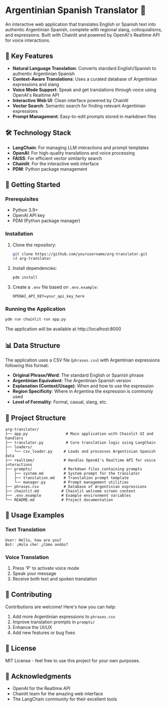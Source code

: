 # Argentinian Spanish Translator 🧉

An interactive web application that translates English or Spanish text into authentic Argentinian Spanish, complete with regional slang, colloquialisms, and expressions. Built with Chainlit and powered by OpenAI's Realtime API for voice interactions.

## 🌟 Key Features

- **Natural Language Translation**: Converts standard English/Spanish to authentic Argentinian Spanish
- **Context-Aware Translations**: Uses a curated database of Argentinian expressions and slang
- **Voice Mode Support**: Speak and get translations through voice using OpenAI's Realtime API
- **Interactive Web UI**: Clean interface powered by Chainlit
- **Vector Search**: Semantic search for finding relevant Argentinian expressions
- **Prompt Management**: Easy-to-edit prompts stored in markdown files

## 🛠️ Technology Stack

- **LangChain**: For managing LLM interactions and prompt templates
- **OpenAI**: For high-quality translations and voice processing
- **FAISS**: For efficient vector similarity search
- **Chainlit**: For the interactive web interface
- **PDM**: Python package management

## 🚀 Getting Started

### Prerequisites

- Python 3.9+
- OpenAI API key
- PDM (Python package manager)

### Installation

1. Clone the repository:
   ```bash
   git clone https://github.com/yourusername/arg-translator.git
   cd arg-translator
   ```

2. Install dependencies:
   ```bash
   pdm install
   ```

3. Create a `.env` file based on `.env.example`:
   ```
   OPENAI_API_KEY=your_api_key_here
   ```

### Running the Application

```bash
pdm run chainlit run app.py
```

The application will be available at http://localhost:8000

## 📊 Data Structure

The application uses a CSV file (`phrases.csv`) with Argentinian expressions following this format:

- **Original Phrase/Word**: The standard English or Spanish phrase
- **Argentinian Equivalent**: The Argentinian Spanish version
- **Explanation (Context/Usage)**: When and how to use the expression
- **Region Specificity**: Where in Argentina the expression is commonly used
- **Level of Formality**: Formal, casual, slang, etc.

## 🧩 Project Structure

```
arg-translator/
├── app.py                 # Main application with Chainlit UI and handlers
├── translator.py          # Core translation logic using LangChain
├── loaders/
│   └── csv_loader.py     # Loads and processes Argentinian Spanish data
├── realtime/             # Handles OpenAI's Realtime API for voice interactions
├── prompts/              # Markdown files containing prompts
│   ├── system.md         # System prompt for the translator
│   ├── translation.md    # Translation prompt template
│   └── manager.py        # Prompt management utilities
├── phrases.csv           # Database of Argentinian expressions
├── chainlit.md          # Chainlit welcome screen content
├── .env.example         # Example environment variables
└── README.md            # Project documentation
```

## 🎯 Usage Examples

### Text Translation
```
User: Hello, how are you?
Bot: ¡Hola che! ¿Cómo andás?
```

### Voice Translation
1. Press 'P' to activate voice mode
2. Speak your message
3. Receive both text and spoken translation

## 🤝 Contributing

Contributions are welcome! Here's how you can help:

1. Add more Argentinian expressions to `phrases.csv`
2. Improve translation prompts in `prompts/`
3. Enhance the UI/UX
4. Add new features or bug fixes

## 📝 License

MIT License - feel free to use this project for your own purposes.

## 🙏 Acknowledgments

- OpenAI for the Realtime API
- Chainlit team for the amazing web interface
- The LangChain community for their excellent tools
